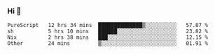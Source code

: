 ### Hi 👋

<!--START_SECTION:waka-->

```text
PureScript   12 hrs 34 mins  ██████████████▒░░░░░░░░░░   57.87 %
sh           5 hrs 10 mins   ██████░░░░░░░░░░░░░░░░░░░   23.82 %
Nix          2 hrs 38 mins   ███░░░░░░░░░░░░░░░░░░░░░░   12.15 %
Other        24 mins         ▒░░░░░░░░░░░░░░░░░░░░░░░░   01.91 %
```

<!--END_SECTION:waka-->
